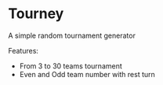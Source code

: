 # Tourney
A simple random tournament generator

Features:
- From 3 to 30 teams tournament
- Even and Odd team number with rest turn